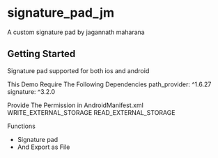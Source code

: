 # signature_pad_jm

A custom signature pad by jagannath maharana

## Getting Started

Signature pad supported for both ios and android

This Demo Require The Following Dependencies
path_provider: ^1.6.27
signature: ^3.2.0

Provide The Permission in AndroidManifest.xml
WRITE_EXTERNAL_STORAGE
READ_EXTERNAL_STORAGE

Functions
- Signature pad
- And Export as File